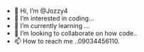 - 👋 Hi, I’m @Jozzy4
- 👀 I’m interested in coding...
- 🌱 I’m currently learning ...
- 💞️ I’m looking to collaborate on how code..
- 📫 How to reach me ..09034456110.

<!---
Jozzy4/Jozzy4 is a ✨ special ✨ repository because its `README.md` (this file) appears on your GitHub profile.
You can click the Preview link to take a look at your changes.
--->
